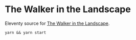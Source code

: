 # The Walker in the Landscape
Eleventy source for [The Walker in the Landscape](https://thewalkerinthelandscape.caitlinkiely.co.uk/).

```
yarn && yarn start
```

